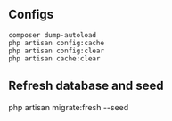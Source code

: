 ## Configs

```
composer dump-autoload
php artisan config:cache
php artisan config:clear
php artisan cache:clear
```

## Refresh database and seed
php artisan migrate:fresh --seed
